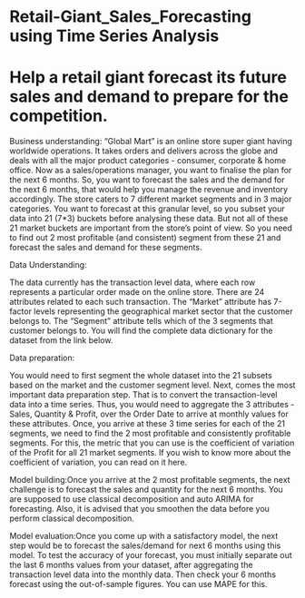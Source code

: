 # Retail-Giant_Sales_Forecasting using Time Series Analysis

# Help a retail giant forecast its future sales and demand to prepare for the competition.

Business understanding:  “Global Mart” is an online store super giant having worldwide operations. It takes orders and delivers across the globe and deals with all the major product categories - consumer, corporate &amp; home office.     Now as a sales/operations manager, you want to finalise the plan for the next 6 months.  So, you want to forecast the sales and the demand for the next 6 months, that would help you manage the revenue and inventory accordingly.     The store caters to 7 different market segments and in 3 major categories. You want to forecast at this granular level, so you subset your data into 21 (7*3) buckets before analysing these data.     But not all of these 21 market buckets are important from the store’s point of view. So you need to find out 2 most profitable (and consistent) segment from these 21 and forecast the sales and demand for these segments.

Data Understanding:

The data currently has the transaction level data, where each row represents a particular order made on the online store. There are 24 attributes related to each such transaction. The “Market” attribute has 7-factor levels representing the geographical market sector that the customer belongs to. The “Segment” attribute tells which of the 3 segments that customer belongs to. You will find the complete data dictionary for the dataset from the link below.

Data preparation:

You would need to first segment the whole dataset into the 21 subsets based on the market and the customer segment level. Next, comes the most important data preparation step. That is to convert the transaction-level data into a time series. Thus, you would need to aggregate the 3 attributes  - Sales, Quantity & Profit, over the Order Date to arrive at monthly values for these attributes. Once, you arrive at these 3 time series for each of the 21 segments, we need to find the 2 most profitable and consistently profitable segments. For this, the metric that you can use is the coefficient of variation of the Profit for all 21 market segments. If you wish to know more about the coefficient of variation, you can read on it here.

Model building:Once you arrive at the 2 most profitable segments, the next challenge is to forecast the sales and quantity for the next 6 months. You are supposed to use classical decomposition and auto ARIMA for forecasting. Also, it is advised that you smoothen the data before you perform classical decomposition.

Model evaluation:Once you come up with a satisfactory model, the next step would be to forecast the sales/demand for next 6 months using this model. To test the accuracy of your forecast, you must initially separate out the last 6 months values from your dataset, after aggregating the transaction level data into the monthly data. Then check your 6 months forecast using the out-of-sample figures. You can use MAPE for this.
